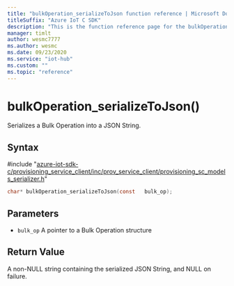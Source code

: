 ```yaml
---                             
title: "bulkOperation_serializeToJson function reference | Microsoft Docs" 
titleSuffix: "Azure IoT C SDK"            
description: "This is the function reference page for the bulkOperation_serializeToJson() function in the Azure IoT C SDK. This SDK is used with Azure IoT Hub and Azure IoT Hub Device Provisioning Service"            
manager: timlt                 
author: wesmc7777              
ms.author: wesmc               
ms.date: 09/23/2020                    
ms.service: "iot-hub"             
ms.custom: ""                
ms.topic: "reference"        
---                            
```


# bulkOperation_serializeToJson()

Serializes a Bulk Operation into a JSON String.

## Syntax

\#include "[azure-iot-sdk-c/provisioning_service_client/inc/prov_service_client/provisioning_sc_models_serializer.h](../provisioning-sc-models-serializer-h.md)"  
```C
char* bulkOperation_serializeToJson(const   bulk_op);
```

## Parameters
* `bulk_op` A pointer to a Bulk Operation structure

## Return Value
A non-NULL string containing the serialized JSON String, and NULL on failure.

